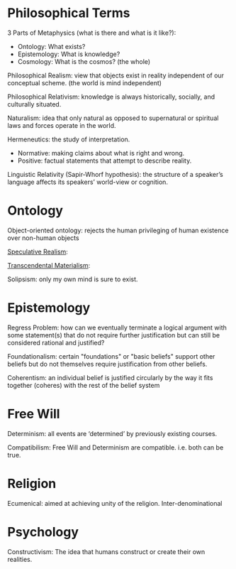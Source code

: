 # Philosophical Terms

3 Parts of Metaphysics (what is there and what is it like?):
* Ontology: What exists?
* Epistemology: What is knowledge?
* Cosmology: What is the cosmos? (the whole)

Philosophical Realism: view that objects exist in reality independent of our conceptual scheme. (the world is mind independent)

Philosophical Relativism: knowledge is always historically, socially, and culturally situated.

Naturalism: idea that only natural as opposed to supernatural or spiritual laws and forces operate in the world.

Hermeneutics: the study of interpretation.

* Normative: making claims about what is right and wrong. 
* Positive: factual statements that attempt to describe reality. 

Linguistic Relativity (Sapir-Whorf hypothesis): the structure of a speaker’s language affects its speakers’ world-view or cognition.

# Ontology

Object-oriented ontology: rejects the human privileging of human existence over non-human objects

[Speculative Realism][1]: 

[Transcendental Materialism][2]:

Solipsism: only my own mind is sure to exist.

# Epistemology
Regress Problem: how can we eventually terminate a logical argument with some statement(s) that do not require further justification but can still be considered rational and justified?

Foundationalism: certain "foundations" or "basic beliefs" support other beliefs but do not themselves require justification from other beliefs.

Coherentism: an individual belief is justified circularly by the way it fits together (coheres) with the rest of the belief system

# Free Will
Determinism: all events are ‘determined’ by previously existing courses.

Compatibilism: Free Will and Determinism are compatible. i.e. both can be true. 

# Religion
Ecumenical: aimed at achieving unity of the religion. Inter-denominational

# Psychology
Constructivism: The idea that humans construct or create their own realities. 

[1]:	https://www.wikiwand.com/en/Speculative_Realism
[2]:	https://www.wikiwand.com/en/Iain_Hamilton_Grant